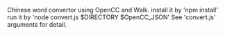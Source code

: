 Chinese word convertor using OpenCC and Walk.
install it by 'npm install'
run it by 'node convert.js $DIRECTORY $OpenCC_JSON'
See 'convert.js' arguments for detail.